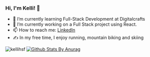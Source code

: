 ### Hi, I'm Kelli! 👋

- 🌱 I’m currently learning Full-Stack Development at Digitalcrafts
- 🔭 I’m currently working on a Full Stack project using React.
- 📫 How to reach me: [LinkedIn](https://www.linkedin.com/in/kelli-stone/)
- ✍️ In my free time, I enjoy running, mountain biking and skiing

<p><img align="left" src="https://github-readme-stats.vercel.app/api/top-langs/?username=kellihsf&layout=compact" alt="kellihsf"/></p>




[![Github Stats By Anurag](https://github-readme-stats.vercel.app/api?username=kellihsf&theme=radical&show_icons=true&count_private=true)](https://github.com/anuraghazra/github-readme-stats)
